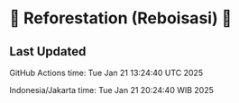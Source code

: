
# 🌳 Reforestation (Reboisasi) 🌲

## Last Updated

GitHub Actions time: Tue Jan 21 13:24:40 UTC 2025

Indonesia/Jakarta time: Tue Jan 21 20:24:40 WIB 2025
